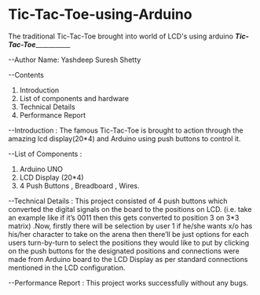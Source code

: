 # Tic-Tac-Toe-using-Arduino
The traditional Tic-Tac-Toe brought into world of LCD's using arduino
_____________________________________________________Tic-Tac-Toe________________________________________________________________

--Author Name:
Yashdeep Suresh Shetty

--Contents
1. Introduction
2. List of components and hardware
3. Technical Details
4. Performance Report

--Introduction :
The famous Tic-Tac-Toe is brought to action through the amazing lcd display(20*4) and Arduino using push buttons to control it.

--List of Components :
1. Arduino UNO
2. LCD Display (20*4)
3. 4 Push Buttons , Breadboard , Wires.

--Technical Details :
This project consisted of 4 push buttons which converted the digital signals on the board to the positions on LCD. (i.e. take an example like if it’s 0011 then this gets converted to position 3 on 3*3 matrix) .Now, firstly there will be selection by user 1 if he/she wants x/o has his/her character to take on the arena then there’ll be just options for each users turn-by-turn to select the positions they would like to put by clicking on the push buttons for the designated positions and connections were made from Arduino board to the LCD Display as per standard connections mentioned in the LCD configuration.

--Performance Report :
This project works successfully without any bugs.
